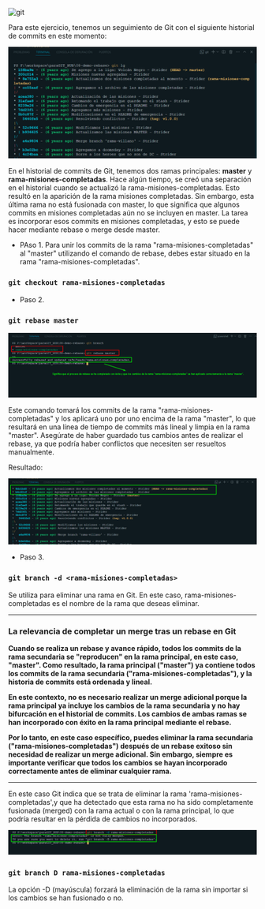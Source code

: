 ![git](https://git-scm.com/images/logos/1color-darkbg@2x.png)

Para este ejercicio, tenemos un seguimiento de Git con el siguiente historial de commits en este momento:

![inicio](/img/505_inicio.png)

En el historial de commits de Git, tenemos dos ramas principales: **master** y **rama-misiones-completadas**. Hace algún tiempo, se creó una separación en el historial cuando se actualizó la rama-misiones-completadas. Esto resultó en la aparición de la rama misiones completadas. Sin embargo, esta última rama no está fusionada con master, lo que significa que algunos commits en misiones completadas aún no se incluyen en master. La tarea es incorporar esos commits en misiones completadas, y esto se puede hacer mediante rebase o merge desde master.

* PAso 1.
Para unir los commits de la rama "rama-misiones-completadas" al "master" utilizando el comando de rebase, debes estar situado en la rama "rama-misiones-completadas". 

### `git checkout rama-misiones-completadas`

* Paso 2.
### `git rebase master`

![git rebase](/img/505_git-rebase.png)

Este comando tomará los commits de la rama "rama-misiones-completadas" y los aplicará uno por uno encima de la rama "master", lo que resultará en una línea de tiempo de commits más lineal y limpia en la rama "master". Asegúrate de haber guardado tus cambios antes de realizar el rebase, ya que podría haber conflictos que necesiten ser resueltos manualmente.

Resultado:

![resuktado](/img/505_resultado-rebasepng.png)

* Paso 3.

### `git branch -d <rama-misiones-completadas>`

Se utiliza para eliminar una rama en Git. En este caso, rama-misiones-completadas es el nombre de la rama que deseas eliminar.


***
### La relevancia de completar un merge tras un rebase en Git

**Cuando se realiza un rebase y avance rápido, todos los commits de la rama secundaria se "reproducen" en la rama principal, en este caso, "master". Como resultado, la rama principal ("master") ya contiene todos los commits de la rama secundaria ("rama-misiones-completadas"), y la historia de commits está ordenada y lineal.**

**En este contexto, no es necesario realizar un merge adicional porque la rama principal ya incluye los cambios de la rama secundaria y no hay bifurcación en el historial de commits. Los cambios de ambas ramas se han incorporado con éxito en la rama principal mediante el rebase.**

**Por lo tanto, en este caso específico, puedes eliminar la rama secundaria ("rama-misiones-completadas") después de un rebase exitoso sin necesidad de realizar un merge adicional. Sin embargo, siempre es importante verificar que todos los cambios se hayan incorporado correctamente antes de eliminar cualquier rama.**

***

En este caso  Git indica que se trata de eliminar la rama 'rama-misiones-completadas',y que  ha detectado que esta rama no ha sido completamente fusionada (merged) con la rama actual o con la rama principal, lo que podría resultar en la pérdida de cambios no incorporados.

![error](/img/505_git-branc-d.ERROr.png)

### `git branch D rama-misiones-completadas`

 La opción -D (mayúscula) forzará la eliminación de la rama sin importar si los cambios se han fusionado o no.





